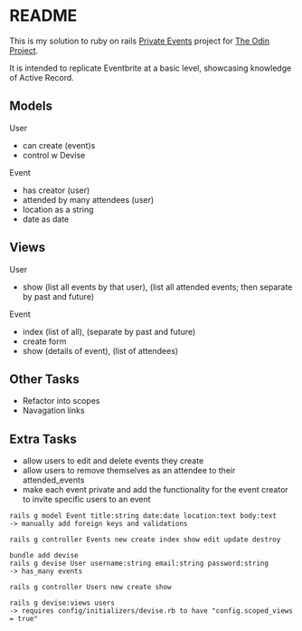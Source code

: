 # README

This is my solution to ruby on rails [Private Events](https://www.theodinproject.com/lessons/ruby-on-rails-private-events) project for [The Odin Project](https://www.theodinproject.com/).

It is intended to replicate Eventbrite at a basic level, showcasing knowledge of Active Record.

## Models

User
- can create (event)s
- control w Devise

Event
- has creator (user)
- attended by many attendees (user)
- location as a string
- date as date

## Views

User
- show (list all events by that user), (list all attended events; then separate by past and future)

Event
- index (list of all), (separate by past and future)
- create form
- show (details of event), (list of attendees)

## Other Tasks

- Refactor into scopes
- Navagation links

## Extra Tasks

- allow users to edit and delete events they create
- allow users to remove themselves as an attendee to their attended_events
- make each event private and add the functionality for the event creator to invite specific users to an event

```
rails g model Event title:string date:date location:text body:text
-> manually add foreign keys and validations

rails g controller Events new create index show edit update destroy
```

```
bundle add devise
rails g devise User username:string email:string password:string
-> has_many events

rails g controller Users new create show

rails g devise:views users
-> requires config/initializers/devise.rb to have "config.scoped_views = true"
```